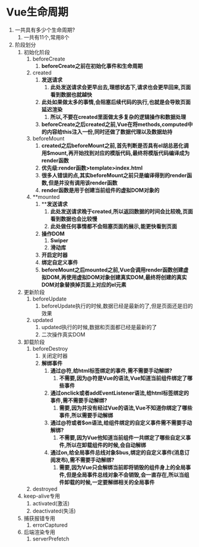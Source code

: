 # Vue生命周期

1. 一共具有多少个生命周期?
   1. 一共有11个,常用8个
2. 阶段划分
   1. 初始化阶段
      1. beforeCreate
         1. **beforeCreate之前在初始化事件和生命周期**
      2. created
         1. **发送请求**
            1. **此处发送请求会更早出去,理想状态下,请求也会更早回来,页面看到数据也就越快**
         2. **此处如果做太多的事情,会阻塞后续代码的执行,也就是会导致页面延迟渲染**
            1. **所以,不要在created里面做太多复杂的逻辑操作和数据处理**
         3. **beforeCreate之后created之前,Vue在将methods,computed中的内容给this注入一份,同时还做了数据代理以及数据劫持**
      3. beforeMount
         1. **created之后beforeMount之前,首先判断是否具有el胡总恶化调用$mount,再开始找到对应的模版代码,最终将模版代码编译成为render函数**
         2. **优先级:render函数>template>index.html**
         3. **很多人错误的点,其实beforeMount之前只是编译得到的render函数,但是并没有调用该render函数**
         4. **render函数是用于创建当前组件的虚拟DOM对象的**
      4. **mounted
         1. ****发送请求**
            1. **此处发送请求晚于created,所以返回数据的时间会比较晚,页面看到数据也会比较慢**
            2. **此处做任何事情都不会阻塞页面的展示,能更快看到页面**
         2. **操作DOM**
            1. **Swiper**
            2. **滑动库**
         3. **开启定时器**
         4. **绑定自定义事件**
         5. **beforeMount之后mounted之前,Vue会调用render函数创建虚拟DOM,再使用虚拟DOM对象创建真实DOM,最终将创建的真实DOM对象替换掉页面上对应的el元素**
   2. 更新阶段
      1. beforeUpdate
         1. beforeUpdate执行的时候,数据已经是最新的了,但是页面还是旧的效果
      2. updated
         1. updated执行的时候,数据和页面都已经是最新的了
         2. 二次操作真实DOM
   3. 卸载阶段
      1. beforeDestroy
         1. 关闭定时器
         2. **解绑事件**
            1. **通过@符,给html标签绑定的事件,需不需要手动解绑?**
               1. **不需要,因为@符是Vue的语法,Vue知道当前组件绑定了哪些事件**
            2. **通过onclick或者addEventListener语法,给html标签绑定的事件,需不需要手动解绑?**
               1. **需要,因为并没有经过Vue的语法,Vue不知道你绑定了哪些事件,所以需要手动解绑**
            3. **通过@符或者$on语法,给组件绑定的自定义事件需不需要手动解绑?**
               1. **不需要,因为Vue他知道当前组件一共绑定了哪些自定义事件,所以在卸载组件的时候,会自动解绑**
            4. **通过on,给全局事件总线对象$bus,绑定的自定义事件(消息订阅发布),需不需要手动解绑?**
               1. **需要,因为Vue只会解绑当前即将销毁的组件身上的全局事件,但是全局事件总线对象不会销毁,会一直存在,所以当组件卸载的时候,一定要解绑相关的全局事件**
      2. destroyed
   4. keep-alive专用
      1. activated(激活)
      2. deactivated(失活)
   5. 捕获报错专用
      1. errorCaptured
   6. 后端渲染专用
      1. serverPrefetch